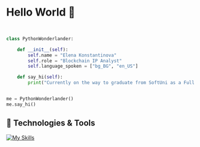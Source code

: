 # Hello World 👋

```python


class PythonWonderlander:

    def __init__(self):
        self.name = "Elena Konstantinova"
        self.role = "Blockchain IP Analyst"
        self.language_spoken = ["bg_BG", "en_US"]

    def say_hi(self):
        print("Currently on the way to graduate from SoftUni as a Full Stack Developer with Python 🤟")


me = PythonWonderlander()
me.say_hi()
```


## 🔧 Technologies & Tools

[![My Skills](https://skillicons.dev/icons?i=py,django,html,css,docker,github,git,gitlab,java,mongodb,postgres,regex)](https://skillicons.dev)
